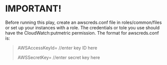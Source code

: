 IMPORTANT!
==========

Before running this play, create an awscreds.conf file in roles/common/files or set up your instances with a role. The credentials or tole you use should have the CloudWatch:putmetric permission.
The format for awscreds.conf is:
>AWSAccessKeyId= //enter key ID here
>
>AWSSecretKey= //enter secret key here

